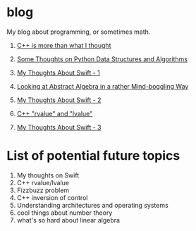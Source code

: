 # blog
My blog about programming, or sometimes math. 

1. [C++ is more than what I thought](https://github.com/Skk-tj/blog/blob/main/c_plus_plus_is_more_than_what_i_thought.md)

2. [Some Thoughts on Python Data Structures and Algorithms](https://github.com/Skk-tj/blog/blob/main/some_thoughts_on_pytho.md)

3. [My Thoughts About Swift - 1](https://github.com/Skk-tj/blog/blob/main/my_thoughts_about_swift_1.md)

4. [Looking at Abstract Algebra in a rather Mind-boggling Way](https://github.com/Skk-tj/blog/blob/main/abstract_algebra.md)

5. [My Thoughts About Swift - 2](https://github.com/Skk-tj/blog/blob/main/my_thoughts_about_swift_2.md)

6. [C++ "rvalue" and "lvalue"](https://github.com/Skk-tj/blog/blob/main/c_plus_plus_rvalue_lvalue.md)

7. [My Thoughts About Swift - 3](https://github.com/Skk-tj/blog/blob/main/my_thoughts_about_swift_3.md)

# List of potential future topics

1. My thoughts on Swift
2. C++ rvalue/lvalue
3. Fizzbuzz problem
4. C++ inversion of control
5. Understanding architectures and operating systems
6. cool things about number theory
7. what's so hard about linear algebra
